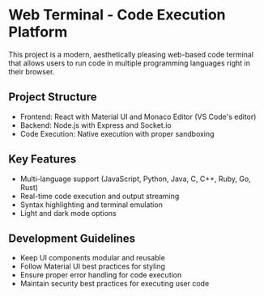 <!-- Use this file to provide workspace-specific custom instructions to Copilot. For more details, visit https://code.visualstudio.com/docs/copilot/copilot-customization#_use-a-githubcopilotinstructionsmd-file -->

# Web Terminal - Code Execution Platform

This project is a modern, aesthetically pleasing web-based code terminal that allows users to run code in multiple programming languages right in their browser.

## Project Structure

- Frontend: React with Material UI and Monaco Editor (VS Code's editor)
- Backend: Node.js with Express and Socket.io
- Code Execution: Native execution with proper sandboxing

## Key Features

- Multi-language support (JavaScript, Python, Java, C, C++, Ruby, Go, Rust)
- Real-time code execution and output streaming
- Syntax highlighting and terminal emulation
- Light and dark mode options

## Development Guidelines

- Keep UI components modular and reusable
- Follow Material UI best practices for styling
- Ensure proper error handling for code execution
- Maintain security best practices for executing user code
